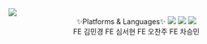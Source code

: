<img src="https://capsule-render.vercel.app/api?type=waving&color=auto&height=200&section=header&text=IRUMI FRONTEND&fontSize=90" />
<div align="center">✨Platforms & Languages✨
	<img src="https://img.shields.io/badge/amazonaws-232F3E?style=flat&logo=AWS&logoColor=white" />
	<img src="https://img.shields.io/badge/React-61DAFB?style=flat&logo=React&logoColor=white" />
	<img src="https://img.shields.io/badge/javascript-F7DF1E?style=flat&logo=javascript&logoColor=white" />
</div>

<div align="center">
  FE 김민경
  FE 심서현
  FE 오찬주
  FE 차승민
</div>
